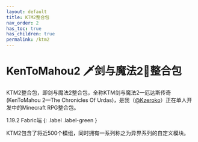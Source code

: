 ```yaml
---
layout: default
title: KTM2整合包
nav_order: 2
has_toc: true
has_children: true
permalink: /ktm2
---
```


# KenToMahou2 🗡️剑与魔法2🌌整合包

KTM2整合包，即剑与魔法2整合包，全称KTM剑与魔法2—厄达斯传奇(KenToMahou 2—The Chronicles Of Urdas)，是我（[@Kzeroko](https://space.bilibili.com/20218494)）正在单人开发中的Minecraft RPG整合包。

1.19.2 Fabric端
{: .label .label-green }

KTM2包含了将近500个模组，同时拥有一系列称之为异界系列的自定义模块。